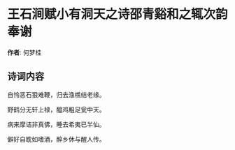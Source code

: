 # 王石涧赋小有洞天之诗邵青谿和之辄次韵奉谢

**作者**: 何梦桂

## 诗词内容

自怜恶石狠难鞭，归去渔樵结老缘。

野鹤分无轩上禄，醯鸡粗足瓮中天。

病来摩诘非真佛，睡去希夷已半仙。

僻好自耽如嗜酒，醉乡休与醒人传。

